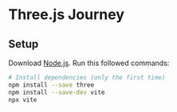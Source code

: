 # Three.js Journey

## Setup
Download [Node.js](https://nodejs.org/en/download/).
Run this followed commands:

``` bash
# Install dependencies (only the first time)
npm install --save three
npm install --save-dev vite
npx vite
